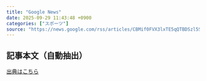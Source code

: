 ```yaml
---
title: "Google News"
date: 2025-09-29 11:43:48 +0900
categories: ["スポーツ"]
source: "https://news.google.com/rss/articles/CBMif0FVX3lxTE5qQTBDSzl5SUdjc1phbzRjdXY1Y21YdjRoQ2FSWk4xalFNMkd4enQtd3NncUU0bVZ4R1NoVUhWbnJJQ2ozMFYwT2NyRTI4LWdFTHc5UXRZWHJmdDE1bDNsSHBFRV9lZkpidGtVMlA4cHVGRXdTRmR5T0tuaTBIUDA?oc=5"
---
```


## 記事本文（自動抽出）
<body class="y0K44d EA71Tc" id="readabilityBody"></body>

[出典はこちら](https://news.google.com/rss/articles/CBMif0FVX3lxTE5qQTBDSzl5SUdjc1phbzRjdXY1Y21YdjRoQ2FSWk4xalFNMkd4enQtd3NncUU0bVZ4R1NoVUhWbnJJQ2ozMFYwT2NyRTI4LWdFTHc5UXRZWHJmdDE1bDNsSHBFRV9lZkpidGtVMlA4cHVGRXdTRmR5T0tuaTBIUDA?oc=5)
